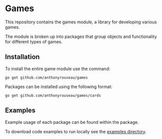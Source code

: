 # Games

This repository contains the games module, a library for developing various games.

The module is broken up into packages that group objects and functionality for different types of games.

## Installation

To install the entire game module use the command:

  `go get github.com/anthonyrouseau/games`

Packages can be installed using the following format:

  `go get github.com/anthonyrouseau/games/cards`

## Examples

Example usage of each package can be found within the package.

To download code examples to run locally see the [examples directory](https://github.com/anthonyrouseau/games/tree/master/examples).


